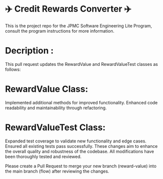  # <h1>:airplane: Credit Rewards Converter :airplane:</h1>
This is the project repo for the JPMC Software Engineering Lite Program, consult the program instructions for more information.

# <h1>Decription :</h1>
This pull request updates the RewardValue and RewardValueTest classes as follows:

# RewardValue Class:

Implemented additional methods for improved functionality.
Enhanced code readability and maintainability through refactoring.

# RewardValueTest Class:

Expanded test coverage to validate new functionality and edge cases.
Ensured all existing tests pass successfully.
These changes aim to enhance the overall quality and robustness of the codebase. All modifications have been thoroughly tested and reviewed.

Please create a Pull Request to merge your new branch (reward-value) into the main branch (flow) after reviewing the changes.


 
 
 
